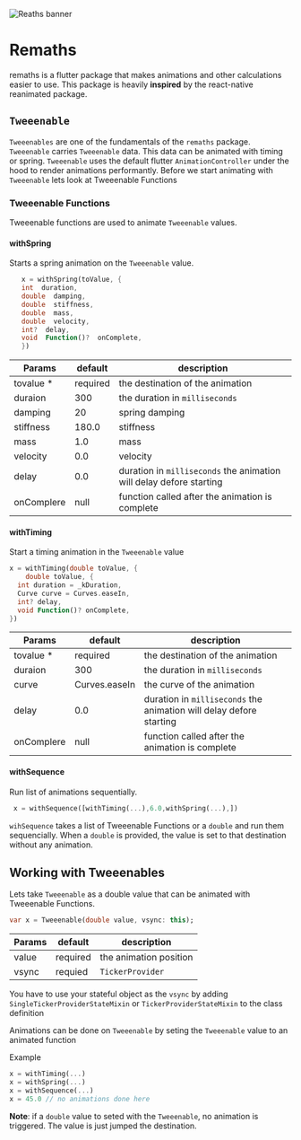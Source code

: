 ![Reaths banner](https://user-images.githubusercontent.com/37389491/122314594-f9f16680-cf07-11eb-95e8-1548c2705c1f.png)

# Remaths

remaths is a flutter package that makes animations and other calculations easier to use. This package is heavily **inspired** by the react-native reanimated package.

## `Tweeenable`

`Tweeenables` are one of the fundamentals of the `remaths` package. `Tweeenable` carries `Tweeenable` data. This data can be animated with timing or spring. `Tweeenable` uses the default flutter `AnimationController` under the hood to render animations performantly. Before we start animating with `Tweeenable` lets look at Tweeenable Functions

### Tweeenable Functions
Tweeenable functions are used to animate `Tweeenable` values. 
#### withSpring

Starts a spring animation on the `Tweeenable` value.
 ```dart
    x = withSpring(toValue, {
    int  duration,
    double  damping,
    double  stiffness,
    double  mass,
    double  velocity,
    int?  delay,
    void  Function()?  onComplete,
    })
```
| Params   | default  | description |
| --------  | -------  | ------------|
| tovalue * | required | the destination of the animation |
| duraion   | 300      | the duration in `milliseconds` |
| damping   | 20       | spring damping|
| stiffness | 180.0    | stiffness|
| mass      | 1.0      | mass|
| velocity  | 0.0      | velocity|
| delay     | 0.0      | duration in `milliseconds` the animation will delay defore starting |
| onComplere| null     | function called after the animation is complete |

#### withTiming
Start a timing animation in the `Tweeenable` value

```dart
x = withTiming(double toValue, {
    double toValue, {
  int duration = _kDuration,
  Curve curve = Curves.easeIn,
  int? delay,
  void Function()? onComplete,
})
```

| Params   | default  | description |
| --------  | -------  | ------------|
| tovalue * | required | the destination of the animation |
| duraion   | 300      | the duration in `milliseconds` |
| curve     | Curves.easeIn| the curve of the animation |
| delay     | 0.0      | duration in `milliseconds` the animation will delay defore starting |
| onComplere| null     | function called after the animation is complete |
#### withSequence
Run list of animations sequentially.
```dart
 x = withSequence([withTiming(...),6.0,withSpring(...),])
```
`wihSequence` takes a list of Tweeenable Functions or a `double` and run them sequencially.
When a `double` is provided, the value is set to that destination without any animation.

## Working with Tweeenables
Lets take `Tweeenable` as a double value that can be animated with Tweeenable Functions.
```dart
var x = Tweeenable(double value, vsync: this);
```

| Params   | default  | description |
| -------- | -------  | ------------|
| value    | required | the animation position |
| vsync    | requied  | `TickerProvider` |

You have to use your stateful object as the `vsync` by adding `SingleTickerProviderStateMixin` or `TickerProviderStateMixin` to the class definition

Animations can be done on `Tweeenable` by seting the `Tweeenable` value to an animated function

Example
```dart
x = withTiming(...)
x = withSpring(...)
x = withSequence(...)
x = 45.0 // no animations done here

```
**Note**: if a `double` value to seted with the `Tweeenable`, no animation is triggered. The value is just jumped the destination.


